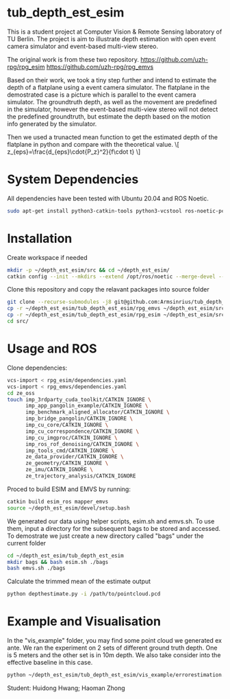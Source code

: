 # tub_depth_est_esim
This is a student project at Computer Vision & Remote Sensing laboratory of TU Berlin. The project is aim to illustrate depth estimation with open event camera simulator and event-based multi-view stereo. 

The original work is from these two repository. 
https://github.com/uzh-rpg/rpg_esim
https://github.com/uzh-rpg/rpg_emvs

Based on their work, we took a tiny step further and intend to estimate the depth of a flatplane using a event camera simulator. The flatplane in the demostrated case is a picture which is parallel to the event camera simulator. The groundtruth depth, as well as the movement are predefined in the simulator, however the event-based multi-view stereo will not detect the predefined groundtruth, but estimate the depth based on the motion info generated by the simulator. 

Then we used a trunacted mean function to get the estimated depth of the flatplane in python and compare with the theoretical value. 
\\[ z_{eps}=\frac{d_{eps}\cdot{P_z}^2}{f\cdot t} \\]

# System Dependencies
All dependencies have been tested with Ubuntu 20.04 and ROS Noetic.

```bash
sudo apt-get install python3-catkin-tools python3-vcstool ros-noetic-pcl-ros libproj-dev libglfw3 libglfw3-dev libglm-dev ros-noetic-hector-trajectory-server
```

# Installation 

Create workspace if needed
```bash
mkdir -p ~/depth_est_esim/src && cd ~/depth_est_esim/
catkin config --init --mkdirs --extend /opt/ros/noetic --merge-devel --cmake-args -DCMAKE_BUILD_TYPE=Release
```

Clone this repository and copy the relavant packages into source folder

```bash
git clone --recurse-submodules -j8 git@github.com:Armsinrius/tub_depth_est_esim.git
cp -r ~/depth_est_esim/tub_depth_est_esim/rpg_emvs ~/depth_est_esim/src
cp -r ~/depth_est_esim/tub_depth_est_esim/rpg_esim ~/depth_est_esim/src
cd src/
```

# Usage and ROS

Clone dependencies:

```bash
vcs-import < rpg_esim/dependencies.yaml
vcs-import < rpg_emvs/dependencies.yaml
cd ze_oss
touch imp_3rdparty_cuda_toolkit/CATKIN_IGNORE \
      imp_app_pangolin_example/CATKIN_IGNORE \
      imp_benchmark_aligned_allocator/CATKIN_IGNORE \
      imp_bridge_pangolin/CATKIN_IGNORE \
      imp_cu_core/CATKIN_IGNORE \
      imp_cu_correspondence/CATKIN_IGNORE \
      imp_cu_imgproc/CATKIN_IGNORE \
      imp_ros_rof_denoising/CATKIN_IGNORE \
      imp_tools_cmd/CATKIN_IGNORE \
      ze_data_provider/CATKIN_IGNORE \
      ze_geometry/CATKIN_IGNORE \
      ze_imu/CATKIN_IGNORE \
      ze_trajectory_analysis/CATKIN_IGNORE
```

Proced to build ESIM and EMVS by running:
```bash
catkin build esim_ros mapper_emvs
source ~/depth_est_esim/devel/setup.bash
```

We generated our data using helper scripts, esim.sh and emvs.sh. To use them, input a directory for the subsequent bags to be stored and accessed.
To demostrate we just create a new directory called "bags" under the current folder 

```bash
cd ~/depth_est_esim/tub_depth_est_esim
mkdir bags && bash esim.sh ./bags
bash emvs.sh ./bags
```
Calculate the trimmed mean of the estimate output 
```bash 
python depthestimate.py -i /path/to/pointcloud.pcd
```
# Example and Visualisation
In the "vis_example" folder, you may find some point cloud we generated ex ante. We ran the experiment on 2 sets of different ground truth depth. One is 5 meters and the other set is in 10m depth. We also take consider into the effective baseline in this case. 

```bash 
python ~/depth_est_esim/tub_depth_est_esim/vis_example/errorestimation.py
```




Student: Huidong Hwang; Haoman Zhong
